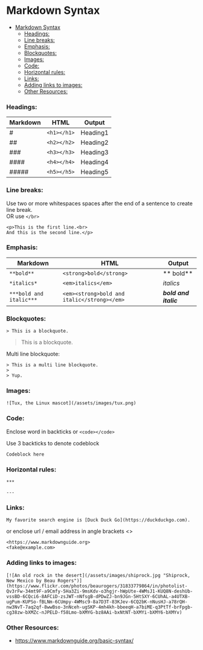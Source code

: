 # Markdown Syntax

- [Markdown Syntax](#markdown-syntax)
    - [Headings:](#headings)
    - [Line breaks:](#line-breaks)
    - [Emphasis:](#emphasis)
    - [Blockquotes:](#blockquotes)
    - [Images:](#images)
    - [Code:](#code)
    - [Horizontal rules:](#horizontal-rules)
    - [Links:](#links)
    - [Adding links to images:](#adding-links-to-images)
    - [Other Resources:](#other-resources)


### Headings:

| Markdown | HTML| Output |
|---|---|---|
| # | `<h1></h1>` | Heading1 |
| ## | `<h2></h2>` | Heading2 |
| ### | `<h3></h3>`  | Heading3 |
| #### | `<h4></h4>`  | Heading4 |
| ##### | `<h5></h5>` | Heading5 |



### Line breaks:

Use two or more whitespaces spaces after the end of a sentence to create line break.  
OR use `</br>`

```
<p>This is the first line.<br>  
And this is the second line.</p>
```


### Emphasis:

| Markdown | HTML| Output |
|---|---|---|
| `**bold**` | `<strong>bold</strong>` |** bold** |
| `*italics*` | `<em>italics</em>` | *italics* |
| `***bold and italic***`| `<em><strong>bold and italic</strong></em>` |***bold and italic***


### Blockquotes:

```
> This is a blockquote.
```

> This is a blockquote.

Multi line blockquote:

```
> This is a multi line blockquote.
>
> Yup.
```

### Images:

```
![Tux, the Linux mascot](/assets/images/tux.png)
```


### Code:

Enclose word in backticks or `<code></code>` 

Use 3 backticks to denote codeblock
```
Codeblock here
```


### Horizontal rules:

```
***

---
```


### Links:

```
My favorite search engine is [Duck Duck Go](https://duckduckgo.com).
```

or enclose url / email address in angle brackets <>

```
<https://www.markdownguide.org>
<fake@example.com>
```


### Adding links to images:

```
[![An old rock in the desert](/assets/images/shiprock.jpg "Shiprock, New Mexico by Beau Rogers")](https://www.flickr.com/photos/beaurogers/31833779864/in/photolist-Qv3rFw-34mt9F-a9Cmfy-5Ha3Zi-9msKdv-o3hgjr-hWpUte-4WMsJ1-KUQ8N-deshUb-vssBD-6CQci6-8AFCiD-zsJWT-nNfsgB-dPDwZJ-bn9JGn-5HtSXY-6CUhAL-a4UTXB-ugPum-KUPSo-fBLNm-6CUmpy-4WMsc9-8a7D3T-83KJev-6CQ2bK-nNusHJ-a78rQH-nw3NvT-7aq2qf-8wwBso-3nNceh-ugSKP-4mh4kh-bbeeqH-a7biME-q3PtTf-brFpgb-cg38zw-bXMZc-nJPELD-f58Lmo-bXMYG-bz8AAi-bxNtNT-bXMYi-bXMY6-bXMYv)
```



### Other Resources:  
- https://www.markdownguide.org/basic-syntax/
